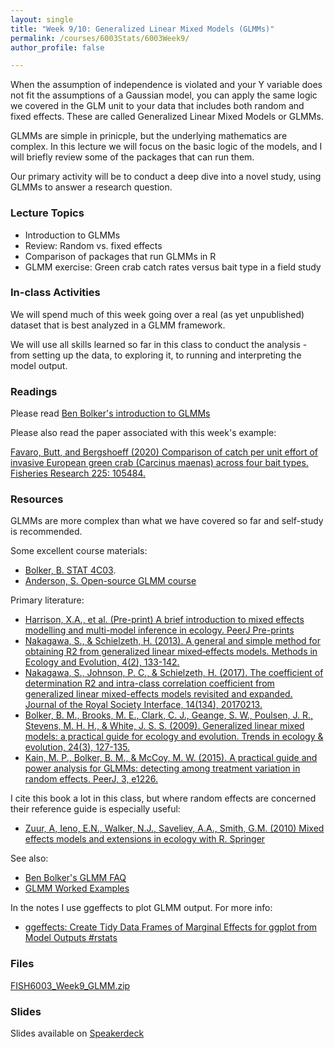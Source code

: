```yaml
---
layout: single
title: "Week 9/10: Generalized Linear Mixed Models (GLMMs)"
permalink: /courses/6003Stats/6003Week9/
author_profile: false

---
```


When the assumption of independence is violated and your Y variable does not fit the assumptions of a Gaussian model, you can apply the same logic we covered in the GLM unit to your data that includes both random and fixed effects. These are called Generalized Linear Mixed Models or GLMMs.

GLMMs are simple in prinicple, but the underlying mathematics are complex. In this lecture we will focus on the basic logic of the models, and I will briefly review some of the packages that can run them.

Our primary activity will be to conduct a deep dive into a novel study, using GLMMs to answer a research question.

### Lecture Topics

* Introduction to GLMMs
* Review: Random vs. fixed effects
* Comparison of packages that run GLMMs in R
* GLMM exercise: Green crab catch rates versus bait type in a field study
		
### In-class Activities

We will spend much of this week going over a real (as yet unpublished) dataset that is best analyzed in a GLMM framework. 

We will use all skills learned so far in this class to conduct the analysis - from setting up the data, to exploring it, to running and interpreting the model output. 

### Readings

Please read [Ben Bolker's introduction to GLMMs](https://ms.mcmaster.ca/~bolker/classes/s4c03/notes/GLMM_Bolker_draft5.pdf)

Please also read the paper associated with this week's example:

[Favaro, Butt, and Bergshoeff (2020) Comparison of catch per unit effort of invasive European green crab (Carcinus maenas) across four bait types. Fisheries Research 225: 105484.](https://www.sciencedirect.com/science/article/abs/pii/S0165783620300011)

### Resources
 
GLMMs are more complex than what we have covered so far and self-study is recommended.

Some excellent course materials:

- [Bolker, B. STAT 4C03](https://ms.mcmaster.ca/~bolker/classes/s4c03/). 
- [Anderson, S. Open-source GLMM course](https://github.com/seananderson/glmm-course)

Primary literature:

- [Harrison, X.A., et al. (Pre-print) A brief introduction to mixed effects modelling and multi-model inference in ecology. PeerJ Pre-prints](https://peerj.com/preprints/3113.pdf)
- [Nakagawa, S., & Schielzeth, H. (2013). A general and simple method for obtaining R2 from generalized linear mixed‐effects models. Methods in Ecology and Evolution, 4(2), 133-142.](http://onlinelibrary.wiley.com/doi/10.1111/j.2041-210x.2012.00261.x/full)
- [Nakagawa, S., Johnson, P. C., & Schielzeth, H. (2017). The coefficient of determination R2 and intra-class correlation coefficient from generalized linear mixed-effects models revisited and expanded. Journal of the Royal Society Interface, 14(134), 20170213.](http://rsif.royalsocietypublishing.org/content/14/134/20170213)
- [Bolker, B. M., Brooks, M. E., Clark, C. J., Geange, S. W., Poulsen, J. R., Stevens, M. H. H., & White, J. S. S. (2009). Generalized linear mixed models: a practical guide for ecology and evolution. Trends in ecology & evolution, 24(3), 127-135.](https://www.sciencedirect.com/science/article/pii/S0169534709000196)
- [Kain, M. P., Bolker, B. M., & McCoy, M. W. (2015). A practical guide and power analysis for GLMMs: detecting among treatment variation in random effects. PeerJ, 3, e1226.](https://peerj.com/articles/1226/)

I cite this book a lot in this class, but where random effects are concerned their reference guide is especially useful:

- [Zuur, A, Ieno, E.N., Walker, N.J., Saveliev, A.A., Smith, G.M. (2010) Mixed effects models and extensions in ecology with R. Springer](http://www.highstat.com/index.php/mixed-effects-models-and-extensions-in-ecology-with-r)

See also:
- [Ben Bolker's GLMM FAQ](https://bbolker.github.io/mixedmodels-misc/glmmFAQ.html)
- [GLMM Worked Examples](http://bbolker.github.io/mixedmodels-misc/ecostats_chap.html)

In the notes I use ggeffects to plot GLMM output. For more info:
- [ggeffects: Create Tidy Data Frames of Marginal Effects for ggplot from Model Outputs #rstats](https://strengejacke.wordpress.com/2017/05/24/ggeffects-create-tidy-data-frames-of-marginal-effects-for-ggplot-from-model-outputs-rstats/)

### Files

[FISH6003_Week9_GLMM.zip](/assets/images/6003/FISH6003_Week9_GLMM.zip)

### Slides

<script async class="speakerdeck-embed" data-id="aeca2ce45e7948718992f0e3f75a3031" data-ratio="1.77777777777778" src="//speakerdeck.com/assets/embed.js"></script>
Slides available on [Speakerdeck](https://speakerdeck.com/mi_fish_sci/6003-week-9-glmms)


